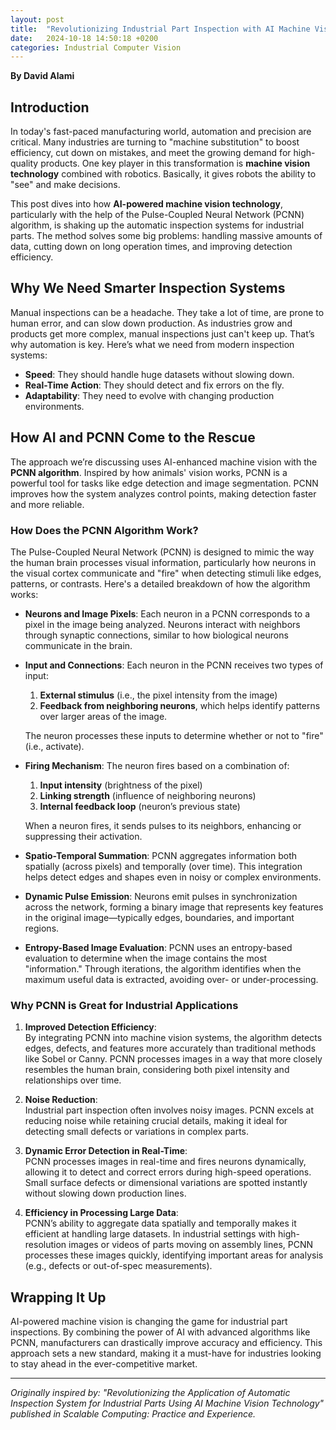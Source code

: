 ```yaml
---
layout: post
title:  "Revolutionizing Industrial Part Inspection with AI Machine Vision Technology"
date:   2024-10-18 14:50:18 +0200
categories: Industrial Computer Vision
---
```



**By David Alami**

## Introduction

In today's fast-paced manufacturing world, automation and precision are critical. Many industries are turning to "machine substitution" to boost efficiency, cut down on mistakes, and meet the growing demand for high-quality products. One key player in this transformation is **machine vision technology** combined with robotics. Basically, it gives robots the ability to "see" and make decisions.

This post dives into how **AI-powered machine vision technology**, particularly with the help of the Pulse-Coupled Neural Network (PCNN) algorithm, is shaking up the automatic inspection systems for industrial parts. The method solves some big problems: handling massive amounts of data, cutting down on long operation times, and improving detection efficiency.

## Why We Need Smarter Inspection Systems

Manual inspections can be a headache. They take a lot of time, are prone to human error, and can slow down production. As industries grow and products get more complex, manual inspections just can't keep up. That’s why automation is key. Here’s what we need from modern inspection systems:

- **Speed**: They should handle huge datasets without slowing down.
- **Real-Time Action**: They should detect and fix errors on the fly.
- **Adaptability**: They need to evolve with changing production environments.

## How AI and PCNN Come to the Rescue

The approach we’re discussing uses AI-enhanced machine vision with the **PCNN algorithm**. Inspired by how animals' vision works, PCNN is a powerful tool for tasks like edge detection and image segmentation. PCNN improves how the system analyzes control points, making detection faster and more reliable.

### How Does the PCNN Algorithm Work?

The Pulse-Coupled Neural Network (PCNN) is designed to mimic the way the human brain processes visual information, particularly how neurons in the visual cortex communicate and "fire" when detecting stimuli like edges, patterns, or contrasts. Here's a detailed breakdown of how the algorithm works:

- **Neurons and Image Pixels**: Each neuron in a PCNN corresponds to a pixel in the image being analyzed. Neurons interact with neighbors through synaptic connections, similar to how biological neurons communicate in the brain.
  
- **Input and Connections**: Each neuron in the PCNN receives two types of input:
  1. **External stimulus** (i.e., the pixel intensity from the image)
  2. **Feedback from neighboring neurons**, which helps identify patterns over larger areas of the image.

  The neuron processes these inputs to determine whether or not to "fire" (i.e., activate).

- **Firing Mechanism**: The neuron fires based on a combination of:
  1. **Input intensity** (brightness of the pixel)
  2. **Linking strength** (influence of neighboring neurons)
  3. **Internal feedback loop** (neuron’s previous state)

  When a neuron fires, it sends pulses to its neighbors, enhancing or suppressing their activation.

- **Spatio-Temporal Summation**: PCNN aggregates information both spatially (across pixels) and temporally (over time). This integration helps detect edges and shapes even in noisy or complex environments.

- **Dynamic Pulse Emission**: Neurons emit pulses in synchronization across the network, forming a binary image that represents key features in the original image—typically edges, boundaries, and important regions.

- **Entropy-Based Image Evaluation**: PCNN uses an entropy-based evaluation to determine when the image contains the most "information." Through iterations, the algorithm identifies when the maximum useful data is extracted, avoiding over- or under-processing.

### Why PCNN is Great for Industrial Applications

1. **Improved Detection Efficiency**:  
   By integrating PCNN into machine vision systems, the algorithm detects edges, defects, and features more accurately than traditional methods like Sobel or Canny. PCNN processes images in a way that more closely resembles the human brain, considering both pixel intensity and relationships over time.

2. **Noise Reduction**:  
   Industrial part inspection often involves noisy images. PCNN excels at reducing noise while retaining crucial details, making it ideal for detecting small defects or variations in complex parts.

3. **Dynamic Error Detection in Real-Time**:  
   PCNN processes images in real-time and fires neurons dynamically, allowing it to detect and correct errors during high-speed operations. Small surface defects or dimensional variations are spotted instantly without slowing down production lines.

4. **Efficiency in Processing Large Data**:  
   PCNN’s ability to aggregate data spatially and temporally makes it efficient at handling large datasets. In industrial settings with high-resolution images or videos of parts moving on assembly lines, PCNN processes these images quickly, identifying important areas for analysis (e.g., defects or out-of-spec measurements).



## Wrapping It Up

AI-powered machine vision is changing the game for industrial part inspections. By combining the power of AI with advanced algorithms like PCNN, manufacturers can drastically improve accuracy and efficiency. This approach sets a new standard, making it a must-have for industries looking to stay ahead in the ever-competitive market.

---

*Originally inspired by: "Revolutionizing the Application of Automatic Inspection System for Industrial Parts Using AI Machine Vision Technology" published in Scalable Computing: Practice and Experience.*
